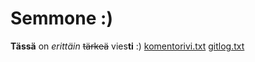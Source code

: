 # Semmone :)
**Tässä** on *erittäin* ~~tärkeä~~ vies**ti** :)
[komentorivi.txt](https://github.com/smausquared/ot-harjoitustyo/blob/master/laskarit/viikko1/komentorivi.txt)
[gitlog.txt](https://github.com/smausquared/ot-harjoitustyo/blob/master/laskarit/viikko1/gitlog.txt)
